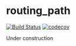 # routing_path

[![Build Status](https://app.bitrise.io/app/81d3e30fd42b0a53/status.svg?token=GrYd7ygvrE3c5lflRXW4Xw&branch=master)](https://app.bitrise.io/app/81d3e30fd42b0a53) 
[![codecov](https://codecov.io/gh/williamhjcho/routing_path/branch/master/graph/badge.svg)](https://codecov.io/gh/williamhjcho/routing_path)

Under construction
